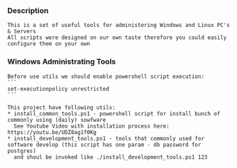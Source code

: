 ### Description
    This is a set of useful tools for administering Windows and Linux PC's & Servers
    All scripts were designed on our own taste therefore you could easily configure them on your own
 
### Windows Administrating Tools
    Before use utils we should enable powershell script execution:
    ```
    set-executionpolicy unrestricted
    ```

    This project have following utils:
    * install_common_tools.ps1 - powershell script for install bunch of commonly using (daily) sowfware
      See Youtube Video with installation process here: https://youtu.be/UDZ8ag1f0Kg
    * install_development_tools.ps1 - tools that commonly used for software develop (this script has one param - db password for postgres)
      and shoul be invoked like ./install_development_tools.ps1 123
